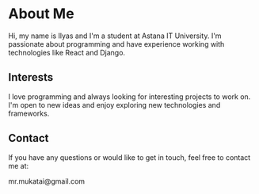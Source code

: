 <h1>About Me</h1>
<p>Hi, my name is Ilyas and I'm a student at Astana IT University. I'm passionate about programming and have experience working with technologies like React and Django.</p>
<h2>Interests</h2>
<p>I love programming and always looking for interesting projects to work on. I'm open to new ideas and enjoy exploring new technologies and frameworks.</p>
<h2>Contact</h2>
<p>If you have any questions or would like to get in touch, feel free to contact me at:</p>
<p>mr.mukatai@gmail.com</p>
